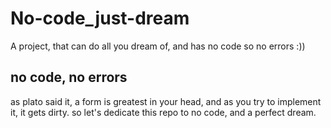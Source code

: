 # No-code_just-dream
A project, that can do all you dream of, and has no code so no errors :))


## no code, no errors
as plato said it, a form is greatest in your head, and as you try to implement it, it gets dirty. so let's dedicate this repo to no code, and a perfect dream.
